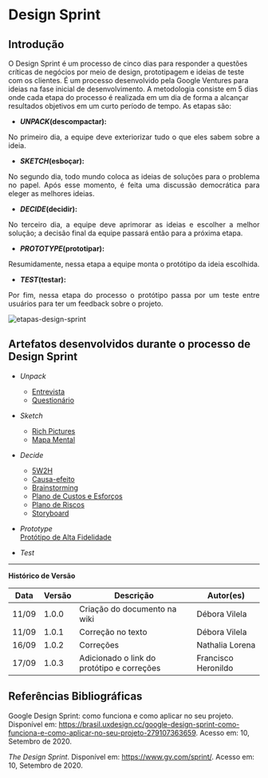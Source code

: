 # Design Sprint

## Introdução

O Design Sprint é um processo de cinco dias para responder a questões críticas de negócios por meio de design, prototipagem e ideias de teste com os clientes. É um processo desenvolvido pela Google Ventures para ideias na fase inicial de desenvolvimento. A metodologia consiste em 5 dias onde cada etapa do processo é realizada em um dia de forma a alcançar resultados objetivos em um curto período de tempo. As etapas são:

* **_UNPACK_(descompactar):**
<p align="justify">No primeiro dia, a equipe deve exteriorizar tudo o que eles sabem sobre a ideia.</p>

* **_SKETCH_(esboçar):**
<p align="justify">No segundo dia, todo mundo coloca as ideias de soluções para o problema no papel. Após esse momento, é feita uma discussão democrática para eleger as melhores ideias.</p>

* **_DECIDE_(decidir):**
<p align="justify">No terceiro dia, a equipe deve aprimorar as ideias e escolher a melhor solução; a decisão final da equipe passará então para a próxima etapa.</p>

* **_PROTOTYPE_(prototipar):**
<p align="justify">Resumidamente, nessa etapa a equipe monta o protótipo da ideia escolhida.</p>

* **_TEST_(testar):**
<p align="justify">Por fim, nessa etapa do processo o protótipo passa por um teste entre usuários para ter um feedback sobre o projeto.</p>

![etapas-design-sprint](https://i.imgur.com/BBSFBAd.png)

## Artefatos desenvolvidos durante o processo de Design Sprint

* _Unpack_
    * [Entrevista](https://unbarqdsw.github.io/2020.1_G1_Triagil/base/requisitos/elicitacao/entrevista/)
    * [Questionário](https://unbarqdsw.github.io/2020.1_G1_Triagil/base/requisitos/elicitacao/questionario/)

* _Sketch_
    * [Rich Pictures](https://unbarqdsw.github.io/2020.1_G1_Triagil/base/requisitos/pre-rastriabilidade/rp/)
    * [Mapa Mental](https://unbarqdsw.github.io/2020.1_G1_Triagil/base/requisitos/pre-rastriabilidade/mapa_mental/)

* _Decide_
    * [5W2H](https://unbarqdsw.github.io/2020.1_G1_Triagil/base/requisitos/pre-rastriabilidade/5w2h/)
    * [Causa-efeito](https://unbarqdsw.github.io/2020.1_G1_Triagil/base/requisitos/pre-rastriabilidade/causa_e_efeito/)
    * [Brainstorming](https://unbarqdsw.github.io/2020.1_G1_Triagil/base/requisitos/elicitacao/brainstorming/)
    * [Plano de Custos e Esforços](https://unbarqdsw.github.io/2020.1_G1_Triagil/base/documentos/plano_custos/)
    * [Plano de Riscos](https://unbarqdsw.github.io/2020.1_G1_Triagil/base/documentos/plano_risco/)
    * [Storyboard](https://unbarqdsw.github.io/2020.1_G1_Triagil/base/requisitos/elicitacao/storyboard/)

* _Prototype_  
    [Protótipo de Alta Fidelidade](https://unbarqdsw.github.io/2020.1_G1_Triagil/base/requisitos/prototipo/prototipo_de_alta/)

* _Test_

---

**Histórico de Versão**

| Data | Versão | Descrição | Autor(es) |
| --- | --- | --- | --- |
| 11/09 | 1.0.0 | Criação do documento na wiki  | Débora Vilela |
| 11/09 | 1.0.1 |Correção no texto| Débora Vilela |
| 16/09 | 1.0.2 | Correções| Nathalia Lorena |
| 17/09 | 1.0.3 | Adicionado o link do protótipo e correções | Francisco Heronildo |

## Referências Bibliográficas

Google Design Sprint: como funciona e como aplicar no seu projeto. Disponível em: <https://brasil.uxdesign.cc/google-design-sprint-como-funciona-e-como-aplicar-no-seu-projeto-279107363659>. Acesso em: 10, Setembro de 2020.

_The Design Sprint_. Disponível em: <https://www.gv.com/sprint/>. Acesso em: 10, Setembro de 2020.
